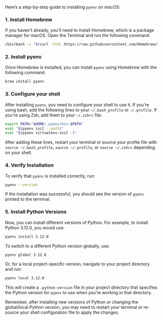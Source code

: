 Here’s a step-by-step guide to installing `pyenv` on macOS:

### 1. Install Homebrew
If you haven't already, you'll need to install Homebrew, which is a package manager for macOS. Open the Terminal and run the following command:

```sh
/bin/bash -c "$(curl -fsSL https://raw.githubusercontent.com/Homebrew/install/master/install.sh)"
```

### 2. Install pyenv
Once Homebrew is installed, you can install `pyenv` using Homebrew with the following command:

```sh
brew install pyenv
```

### 3. Configure your shell
After installing `pyenv`, you need to configure your shell to use it. If you're using bash, add the following lines to your `~/.bash_profile` or `~/.profile`. If you're using Zsh, add them to your `~/.zshrc` file:

```sh
export PATH="$HOME/.pyenv/bin:$PATH"
eval "$(pyenv init --path)"
eval "$(pyenv virtualenv-init -)"
```

After adding these lines, restart your terminal or source your profile file with `source ~/.bash_profile`, `source ~/.profile`, or `source ~/.zshrc` depending on your shell.

### 4. Verify Installation
To verify that `pyenv` is installed correctly, run:

```sh
pyenv --version
```

If the installation was successful, you should see the version of `pyenv` printed to the terminal.

### 5. Install Python Versions
Now, you can install different versions of Python. For example, to install Python 3.12.0, you would use:

```sh
pyenv install 3.12.0
```

To switch to a different Python version globally, use:

```sh
pyenv global 3.12.0
```

Or, for a local project-specific version, navigate to your project directory and run:

```sh
pyenv local 3.12.0
```

This will create a `.python-version` file in your project directory that specifies the Python version for `pyenv` to use when you’re working in that directory.

Remember, after installing new versions of Python or changing the global/local Python version, you may need to restart your terminal or re-source your shell configuration file to apply the changes.